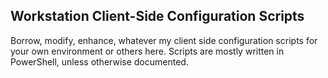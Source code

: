 ## Workstation Client-Side Configuration Scripts
Borrow, modify, enhance, whatever my client side configuration scripts for your own environment or others here. Scripts are mostly written in PowerShell, unless otherwise documented.     
